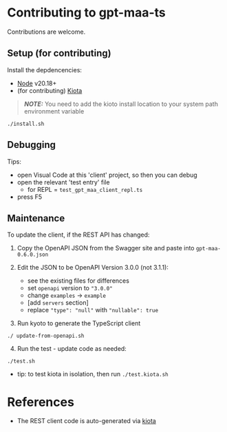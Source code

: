 # Contributing to gpt-maa-ts

Contributions are welcome.

## Setup (for contributing)

Install the depdencencies:

- [Node](https://nodejs.org/en/download/package-manager) v20.18+
- (for contributing) [Kiota](https://learn.microsoft.com/en-us/openapi/kiota/install?tabs=bash)

> **_NOTE:_** You need to add the kioto install location to your system path environment variable

```
./install.sh
```

## Debugging

Tips:

- open Visual Code at this 'client' project, so then you can debug
- open the relevant 'test entry' file
  - for REPL = `test_gpt_maa_client_repl.ts`
- press F5

## Maintenance

To update the client, if the REST API has changed:

1. Copy the OpenAPI JSON from the Swagger site and paste into `gpt-maa-0.6.0.json`
2. Edit the JSON to be OpenAPI Version 3.0.0 (not 3.1.1):

   - see the existing files for differences
   - set `openapi` version to `"3.0.0"`
   - change `examples` -> `example`
   - [add `servers` section]
   - replace `"type": "null"` with `"nullable": true`

3. Run kyoto to generate the TypeScript client

```
./ update-from-openapi.sh
```

4. Run the test - update code as needed:

```
./test.sh
```

- tip: to test kiota in isolation, then run `./test.kiota.sh`

# References

- The REST client code is auto-generated via [kiota](https://learn.microsoft.com/en-us/openapi/kiota/quickstarts/typescript)
